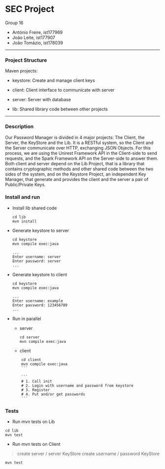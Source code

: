 
# SEC Project

Group 16

* António Freire, ist177969
* João Leite, ist177907
* João Tomázio, ist178039

---

### Project Structure

Maven projects:

* keystore: Create and manage client keys

* client: Client interface to communicate with server

* server: Server with database

* lib: Shared library code between other projects

---

### Description

Our Password Manager is divided in 4 major projects: The Client, the Server, the KeyStore and the Lib. It is a RESTful system, so the Client and the Server communicate over HTTP, exchanging JSON Objects. For this process, we are using the Unirest Framework API in the Client-side to send requests, and the Spark Framework API on the Server-side to answer them. Both client and server depend on the Lib Project, that is a library that contains cryptographic methods and other shared code between the two sides of the system, and on the Keystore Project, an independent Key Manager, that generate and provides the client and the server a pair of Public/Private Keys.



### Install and run

* Install lib shared code

	```
	cd lib
	mvn install
	```

* Generate keystore to server

	```
	cd keystore
	mvn compile exec:java
	```

	```
	...
	Enter username: server
	Enter password: server
	...
	```
* Generate keystore to client

	```
	cd keystore
	mvn compile exec:java
	```

	```
	...
	Enter username: example
	Enter password: 123456789
	...
	```

* Run in parallel

	* server

		```
		cd server
		mvn compile exec:java

	* client

	```
		cd client
		mvn compile exec:java
		```

		```
		# 1. Call init
		# 2. Login with username and password from keystore
		# 3. Register
		# 4. Put and/or get passwords
		```
	```


### Tests

* Run mvn tests on Lib

```
cd lib
mvn test
```

* Run mvn tests on Client

> create server / server KeyStore
> create username / password KeyStore

```
mvn test 
```
